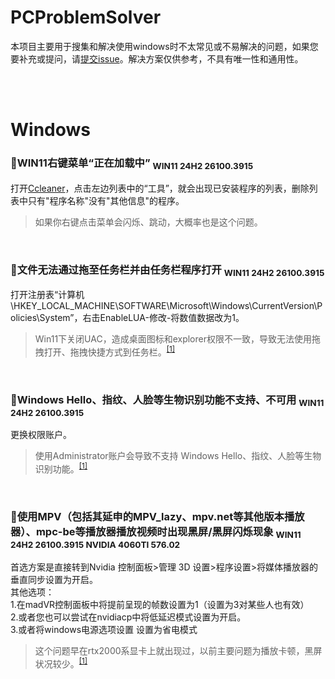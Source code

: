 # PCProblemSolver 
本项目主要用于搜集和解决使用windows时不太常见或不易解决的问题，如果您要补充或提问，请[提交issue]([https://github.com/ruanyf/weekly/issues](https://github.com/SEVENTEQUILA/PCProblemSolver/issues/new))。解决方案仅供参考，不具有唯一性和通用性。

<br>
<br>

# Windows

### 🔴WIN11右键菜单“正在加载中” <sub>WIN11 24H2 26100.3915</sub>
打开[Ccleaner](https://www.ccleaner.com/)，点击左边列表中的“工具”，就会出现已安装程序的列表，删除列表中只有"程序名称"没有"其他信息"的程序。
>如果你右键点击菜单会闪烁、跳动，大概率也是这个问题。

<br>

### 🔴文件无法通过拖至任务栏并由任务栏程序打开 <sub>WIN11 24H2 26100.3915</sub>
打开注册表“计算机\HKEY_LOCAL_MACHINE\SOFTWARE\Microsoft\Windows\CurrentVersion\Policies\System”，右击EnableLUA-修改-将数值数据改为1。
>Win11下关闭UAC，造成桌面图标和explorer权限不一致，导致无法使用拖拽打开、拖拽快捷方式到任务栏。<sup>[[1]](https://bbs.pcbeta.com/viewthread-2025970-1-1.html)</sup>

<br>

### 🔴Windows Hello、指纹、人脸等生物识别功能不支持、不可用 <sub>WIN11 24H2 26100.3915</sub>
更换权限账户。
>使用Administrator账户会导致不支持 Windows Hello、指纹、人脸等生物识别功能。<sup>[[1]](https://bbs.pcbeta.com/viewthread-2025970-1-1.html)</sup>

<br>

### 🔴使用MPV（包括其延申的MPV_lazy、mpv.net等其他版本播放器）、mpc-be等播放器播放视频时出现黑屏/黑屏闪烁现象 <sub>WIN11 24H2 26100.3915 NVIDIA 4060TI 576.02</sub>
首选方案是直接转到Nvidia 控制面板>管理 3D 设置>程序设置>将媒体播放器的垂直同步设置为开启。<br>其他选项：<br>1.在madVR控制面板中将提前呈现的帧数设置为1（设置为3对某些人也有效）<br>2.或者您也可以尝试在nvidiacp中将低延迟模式设置为开启。<br>3.或者将windows电源选项设置
设置为省电模式
>这个问题早在rtx2000系显卡上就出现过，以前主要问题为播放卡顿，黑屏状况较少。<sup>[[1]](https://forum.doom9.org/)</sup>

